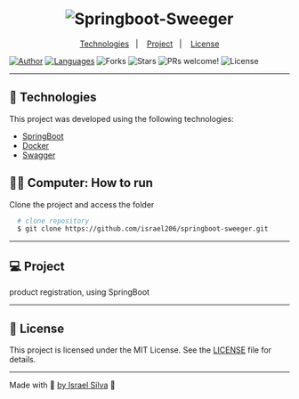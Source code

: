 <h1 align="center">
  <img alt="Springboot-Sweeger" src="" />
</h1>

<p align="center">
  <a href="#technologies">Technologies</a>&nbsp;&nbsp;&nbsp;|&nbsp;&nbsp;&nbsp;
  <a href="#-project">Project</a>&nbsp;&nbsp;&nbsp;|&nbsp;&nbsp;&nbsp;
  <a href="#-license">License</a>
</p>

<p align="center">

  [![Author](https://img.shields.io/badge/author-IsraelSilva-8257E5?style=flat-square)](https://github.com/israel206)
  [![Languages](https://img.shields.io/github/languages/count/israel206/springboot-sweeger?color=%238257E5&style=flat-square)](#)
  <img src="https://img.shields.io/github/forks/israel206/springboot-sweeger?label=forks&message=MIT&color=FFFFFF&labelColor=32B768" alt="Forks">
  <img src="https://img.shields.io/github/stars/israel206/springboot-sweeger?label=stars&message=MIT&color=FFFFFF&labelColor=32B768" alt="Stars">
  <img src="https://img.shields.io/static/v1?label=PRs&message=welcome&color=49AA26&labelColor=000000" alt="PRs welcome!" />
  <img alt="License" src="https://img.shields.io/static/v1?label=license&message=MIT&color=49AA26&labelColor=000000">
</p>

---

## 🚀 Technologies

This project was developed using the following technologies:

- [SpringBoot](https://docs.spring.io/spring-boot/docs/current/reference/htmlsingle/)
- [Docker](https://docs.docker.com/)
- [Swagger](https://swagger.io/docs/)

## 👨‍💻 Computer: How to run

Clone the project and access the folder

  ```bash
    # clone repository
    $ git clone https://github.com/israel206/springboot-sweeger.git
  ```

---

## 💻 Project

product registration, using SpringBoot

---

## 📝 License

This project is licensed under the MIT License. See the [LICENSE](LICENSE.md) file for details.

---

Made with 💜 [by Israel Silva](https://israel206.github.io/) 👋

[ts]: https://www.typescriptlang.org
[vscode]: https://code.visualstudio.com/
[yarn]: https://yarnpkg.com/
[vceditconfig]: https://marketplace.visualstudio.com/items?itemName=EditorConfig.EditorConfig
[vceslint]: https://marketplace.visualstudio.com/items?itemName=dbaeumer.vscode-eslint
